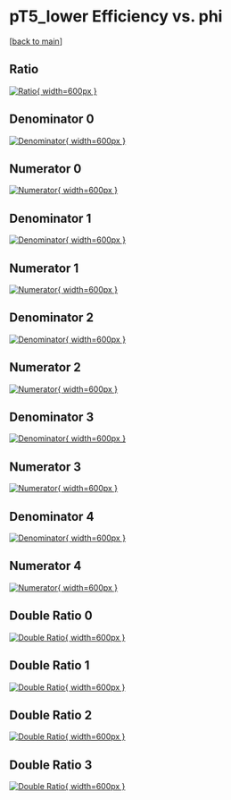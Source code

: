 # pT5_lower Efficiency vs. phi

[[back to main](./)]



## Ratio

[![Ratio](../mtv/var/pT5_lower_loweta_0_-1_eff_phi.png){ width=600px }](../mtv/var/pT5_lower_loweta_0_-1_eff_phi.pdf)

## Denominator 0

[![Denominator](../mtv/den/pT5_lower_loweta_0_-1_eff_phi_den0.png){ width=600px }](../mtv/den/pT5_lower_loweta_0_-1_eff_phi_den0.pdf)

## Numerator 0

[![Numerator](../mtv/num/pT5_lower_loweta_0_-1_eff_phi_num0.png){ width=600px }](../mtv/num/pT5_lower_loweta_0_-1_eff_phi_num0.pdf)

## Denominator 1

[![Denominator](../mtv/den/pT5_lower_loweta_0_-1_eff_phi_den1.png){ width=600px }](../mtv/den/pT5_lower_loweta_0_-1_eff_phi_den1.pdf)

## Numerator 1

[![Numerator](../mtv/num/pT5_lower_loweta_0_-1_eff_phi_num1.png){ width=600px }](../mtv/num/pT5_lower_loweta_0_-1_eff_phi_num1.pdf)

## Denominator 2

[![Denominator](../mtv/den/pT5_lower_loweta_0_-1_eff_phi_den2.png){ width=600px }](../mtv/den/pT5_lower_loweta_0_-1_eff_phi_den2.pdf)

## Numerator 2

[![Numerator](../mtv/num/pT5_lower_loweta_0_-1_eff_phi_num2.png){ width=600px }](../mtv/num/pT5_lower_loweta_0_-1_eff_phi_num2.pdf)

## Denominator 3

[![Denominator](../mtv/den/pT5_lower_loweta_0_-1_eff_phi_den3.png){ width=600px }](../mtv/den/pT5_lower_loweta_0_-1_eff_phi_den3.pdf)

## Numerator 3

[![Numerator](../mtv/num/pT5_lower_loweta_0_-1_eff_phi_num3.png){ width=600px }](../mtv/num/pT5_lower_loweta_0_-1_eff_phi_num3.pdf)

## Denominator 4

[![Denominator](../mtv/den/pT5_lower_loweta_0_-1_eff_phi_den4.png){ width=600px }](../mtv/den/pT5_lower_loweta_0_-1_eff_phi_den4.pdf)

## Numerator 4

[![Numerator](../mtv/num/pT5_lower_loweta_0_-1_eff_phi_num4.png){ width=600px }](../mtv/num/pT5_lower_loweta_0_-1_eff_phi_num4.pdf)

## Double Ratio 0

[![Double Ratio](../mtv/ratio/pT5_lower_loweta_0_-1_eff_phi_ratio0.png){ width=600px }](../mtv/ratio/pT5_lower_loweta_0_-1_eff_phi_ratio0.pdf)

## Double Ratio 1

[![Double Ratio](../mtv/ratio/pT5_lower_loweta_0_-1_eff_phi_ratio1.png){ width=600px }](../mtv/ratio/pT5_lower_loweta_0_-1_eff_phi_ratio1.pdf)

## Double Ratio 2

[![Double Ratio](../mtv/ratio/pT5_lower_loweta_0_-1_eff_phi_ratio2.png){ width=600px }](../mtv/ratio/pT5_lower_loweta_0_-1_eff_phi_ratio2.pdf)

## Double Ratio 3

[![Double Ratio](../mtv/ratio/pT5_lower_loweta_0_-1_eff_phi_ratio3.png){ width=600px }](../mtv/ratio/pT5_lower_loweta_0_-1_eff_phi_ratio3.pdf)

